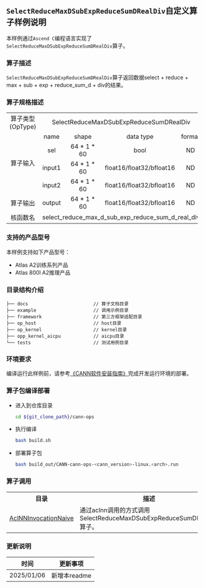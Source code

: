 ## `SelectReduceMaxDSubExpReduceSumDRealDiv`自定义算子样例说明 
本样例通过`Ascend C`编程语言实现了`SelectReduceMaxDSubExpReduceSumDRealDiv`算子。

### 算子描述
`SelectReduceMaxDSubExpReduceSumDRealDiv`算子返回数据select + reduce + max + sub + exp + reduce_sum_d + div的结果。

### 算子规格描述

<table>
<tr><td rowspan="1" align="center">算子类型(OpType)</td><td colspan="4" align="center">SelectReduceMaxDSubExpReduceSumDRealDiv</td></tr>
</tr>
<tr><td rowspan="4" align="center">算子输入</td><td align="center">name</td><td align="center">shape</td><td align="center">data type</td><td align="center">format</td></tr>
<tr><td align="center">sel</td><td align="center">64 * 1 * 60</td><td align="center">bool</td><td align="center">ND</td></tr>
<tr><td align="center">input1</td><td align="center">64 * 1 * 60</td><td align="center">float16/float32/bfloat16</td><td align="center">ND</td></tr>
<tr><td align="center">input2</td><td align="center">64 * 1 * 60</td><td align="center">float16/float32/bfloat16</td><td align="center">ND</td></tr>
</tr>
</tr>
<tr><td rowspan="1" align="center">算子输出</td><td align="center">output</td><td align="center">64 * 1 * 60</td><td align="center">float16/float32/bfloat16</td><td align="center">ND</td></tr>
</tr>
<tr><td rowspan="1" align="center">核函数名</td><td colspan="4" align="center">select_reduce_max_d_sub_exp_reduce_sum_d_real_div</td></tr>
</table>

### 支持的产品型号
本样例支持如下产品型号：
- Atlas A2训练系列产品
- Atlas 800I A2推理产品

### 目录结构介绍
```
├── docs                        // 算子文档目录
├── example                     // 调用示例目录
├── framework                   // 第三方框架适配目录
├── op_host                     // host目录
├── op_kernel                   // kernel目录
├── opp_kernel_aicpu            // aicpu目录
└── tests                       // 测试用例目录
```

### 环境要求
编译运行此样例前，请参考[《CANN软件安装指南》](https://hiascend.com/document/redirect/CannCommunityInstSoftware)完成开发运行环境的部署。

### 算子包编译部署
  - 进入到仓库目录

    ```bash
    cd ${git_clone_path}/cann-ops
    ```

  - 执行编译

    ```bash
    bash build.sh
    ```

  - 部署算子包

    ```bash
    bash build_out/CANN-cann-ops-<cann_version>-linux.<arch>.run
    ```
### 算子调用
<table>
    <th>目录</th><th>描述</th>
    <tr>
        <td><a href="./examples/AclNNInvocationNaive"> AclNNInvocationNaive</td><td>通过aclnn调用的方式调用SelectReduceMaxDSubExpReduceSumDRealDiv算子。</td>
    </tr>
</table>

### 更新说明
| 时间 | 更新事项 |
|----|------|
| 2025/01/06 | 新增本readme |
